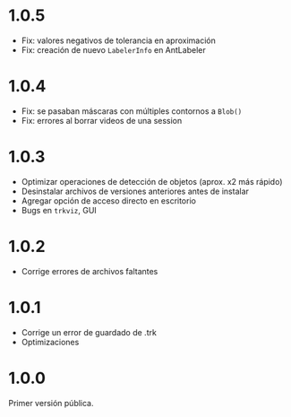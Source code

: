 # 1.0.5

- Fix: valores negativos de tolerancia en aproximación
- Fix: creación de nuevo `LabelerInfo` en AntLabeler

# 1.0.4

- Fix: se pasaban máscaras con múltiples contornos a `Blob()`
- Fix: errores al borrar videos de una session
# 1.0.3

- Optimizar operaciones de detección de objetos (aprox. x2 más rápido)
- Desinstalar archivos de versiones anteriores antes de instalar
- Agregar opción de acceso directo en escritorio
- Bugs en `trkviz`, GUI
# 1.0.2

- Corrige errores de archivos faltantes

# 1.0.1

- Corrige un error de guardado de .trk
- Optimizaciones
# 1.0.0

Primer versión pública.
